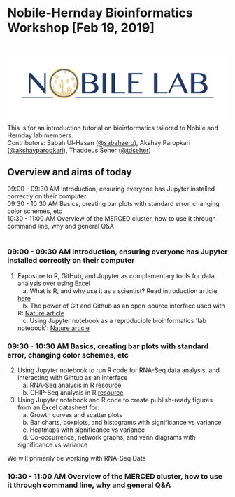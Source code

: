 # Nobile-Hernday Bioinformatics Workshop [Feb 19, 2019]
<br />

![alt text](https://raw.githubusercontent.com/sabahzero/Nobile-HerndayLabs_BioinformaticsWorkshop_Feb19-2019/master/Relevant-Articles_Figures-of-Interest-Highlighted/Nobile-Lab_UC-Merced.png) 
This is for an introduction tutorial on bioinformatics tailored to Nobile and Hernday lab members. <br />
Contributors: Sabah Ul-Hasan ([@sabahzero](https://github.com/sabahzero)), Akshay Paropkari ([@akshayparopkari](https://github.com/akshayparopkari)), Thaddeus Seher ([@tdseher](https://github.com/tdseher))

## Overview and aims of today
09:00 - 09:30 AM Introduction, ensuring everyone has Jupyter installed correctly on their computer </br>
09:30 - 10:30 AM Basics, creating bar plots with standard error, changing color schemes, etc </br>
10:30 - 11:00 AM Overview of the MERCED cluster, how to use it through command line, why and general Q&A </br>
</br>

### 09:00 - 09:30 AM Introduction, ensuring everyone has Jupyter installed correctly on their computer
1. Exposure to R, GitHub, and Jupyter as complementary tools for data analysis over using Excel </br>
&nbsp;&nbsp;&nbsp;a. What is R, and why use it as a scientist? Read introduction article [here](https://www.r-project.org/about.html) </br> 
&nbsp;&nbsp;&nbsp;b. The power of Git and Github as an open-source interface used with R: [Nature article](http://blogs.nature.com/naturejobs/2018/06/11/git-the-reproducibility-tool-scientists-love-to-hate/) </br> 
&nbsp;&nbsp;&nbsp;c. Using Jupyter notebook as a reproducible bioinformatics 'lab notebook': [Nature article](https://www.nature.com/articles/d41586-018-07196-1) </br>

### 09:30 - 10:30 AM Basics, creating bar plots with standard error, changing color schemes, etc
2. Using Jupyter notebook to run R code for RNA-Seq data analysis, and interacting with Gihtub as an interface </br> 
&nbsp;&nbsp;&nbsp;a. RNA-Seq analysis in R [resource](http://combine-australia.github.io/RNAseq-R/)</br> 
&nbsp;&nbsp;&nbsp;b. CHIP-Seq analysis in R [resource](https://link.springer.com/protocol/10.1007%2F978-1-4939-7380-4_17)</br> 
3. Using Jupyter notebook and R code to create publish-ready figures from an Excel datasheet for: </br>
&nbsp;&nbsp;&nbsp;a. Growth curves and scatter plots </br>
&nbsp;&nbsp;&nbsp;b. Bar charts, boxplots, and histograms with significance vs variance </br>
&nbsp;&nbsp;&nbsp;c. Heatmaps with significance vs variance </br>
&nbsp;&nbsp;&nbsp;d. Co-occurrence, network graphs, and venn diagrams with significance vs variance </br>

We will primarily be working with RNA-Seq Data </br>

### 10:30 - 11:00 AM Overview of the MERCED cluster, how to use it through command line, why and general Q&A </br>
</br>
